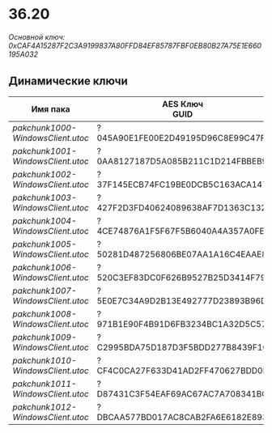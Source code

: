 # 36.20

###### Основной ключ: 0xCAF4A15287F2C3A9199837A80FFD84EF85787FBF0EB80B27A75E1E660195A032

## Динамические ключи

| Имя пака                          | AES Ключ</br>GUID                                                                                       | HiRes Текстуры |
|-----------------------------------|---------------------------------------------------------------------------------------------------------|----------------|
| *pakchunk1000-WindowsClient.utoc* | ?</br>045A90E1FE00E2D49195D96C8E99C47F | ✔️             |
| *pakchunk1001-WindowsClient.utoc* | ?</br>0AA8127187D5A085B211C1D214FBBEB9 | ✔️             |
| *pakchunk1002-WindowsClient.utoc* | ?</br>37F145ECB74FC19BE0DCB5C163ACA147 | ❌             |
| *pakchunk1003-WindowsClient.utoc* | ?</br>427F2D3FD40624089638AF7D1363C132 | ✔️             |
| *pakchunk1004-WindowsClient.utoc* | ?</br>4CE74876A1F5F67F5B6040A4A357A0FE | ✔️             |
| *pakchunk1005-WindowsClient.utoc* | ?</br>50281D487256806BE07AA1A16C4EAAE8 | ✔️             |
| *pakchunk1006-WindowsClient.utoc* | ?</br>520C3EF83DC0F626B9527B25D3414F79 | ❌             |
| *pakchunk1007-WindowsClient.utoc* | ?</br>5E0E7C34A9D2B13E492777D23893B96D | ✔️             |
| *pakchunk1008-WindowsClient.utoc* | ?</br>971B1E90F4B91D6FB3234BC1A32D5C57 | ❌             |
| *pakchunk1009-WindowsClient.utoc* | ?</br>C2995BDA75D187D3F5BDD277B8439F1C | ✔️             |
| *pakchunk1010-WindowsClient.utoc* | ?</br>CF4C0CA27F633D41AD2FF470627BDD0F | ❌             |
| *pakchunk1011-WindowsClient.utoc* | ?</br>D87431C3F54EAF69AC67AC7A708341BC | ✔️             |
| *pakchunk1012-WindowsClient.utoc* | ?</br>DBCAA577BD017AC8CAB2FA6E6182E893 | ✔️             |

